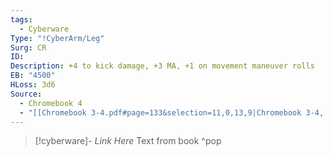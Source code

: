 ```yaml
---
tags:
  - Cyberware
Type: "!CyberArm/Leg"
Surg: CR
ID: 
Description: +4 to kick damage, +3 MA, +1 on movement maneuver rolls
EB: "4500"
HLoss: 3d6
Source:
  - Chromebook 4
  - "[[Chromebook 3-4.pdf#page=133&selection=11,0,13,9|Chromebook 3-4, page 133]]"
---
```

> [!cyberware]- *Link Here*
> Text from book
>^pop
